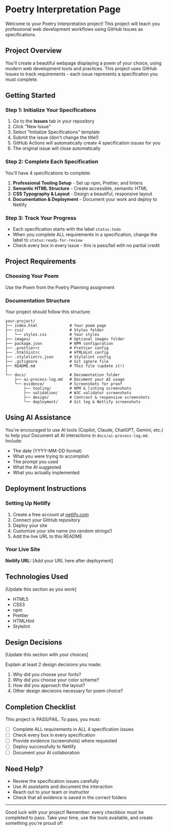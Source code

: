 # Poetry Interpretation Page

Welcome to your Poetry Interpretation project! This project will teach you professional web development workflows using GitHub Issues as specifications.

## Project Overview

You'll create a beautiful webpage displaying a poem of your choice, using modern web development tools and practices. This project uses GitHub Issues to track requirements - each issue represents a specification you must complete.

## Getting Started

### Step 1: Initialize Your Specifications

1. Go to the **Issues** tab in your repository
2. Click "New Issue"
3. Select "Initialize Specifications" template
4. Submit the issue (don't change the title!)
5. GitHub Actions will automatically create 4 specification issues for you
6. The original issue will close automatically

### Step 2: Complete Each Specification

You'll have 4 specifications to complete:

1. **Professional Tooling Setup** - Set up npm, Prettier, and linters
2. **Semantic HTML Structure** - Create accessible, semantic HTML
3. **CSS Typography & Layout** - Design a beautiful, responsive layout
4. **Documentation & Deployment** - Document your work and deploy to Netlify

### Step 3: Track Your Progress

- Each specification starts with the label `status:todo`
- When you complete ALL requirements in a specification, change the label to `status:ready-for-review`
- Check every box in every issue - this is pass/fail with no partial credit

## Project Requirements

### Choosing Your Poem

Use the Poem from the Poetry Planning assignment

### Documentation Structure

Your project should follow this structure:

```
your-project/
├── index.html              # Your poem page
├── css/                    # Styles folder
│   └── styles.css          # Your styles
├── images/                 # Optional images folder
├── package.json            # NPM configuration
├── .prettierrc             # Prettier config
├── .htmlhintrc             # HTMLHint config
├── .stylelintrc.json       # Stylelint config
├── .gitignore              # Git ignore file
├── README.md               # This file (update it!)
│
└── docs/                   # Documentation folder
    ├── ai-process-log.md   # Document your AI usage
    └── evidence/           # Screenshots for proof
        ├── tooling/        # NPM & linting screenshots
        ├── validation/     # W3C validator screenshots
        ├── design/         # Contrast & responsive screenshots
        └── deployment/     # Git log & Netlify screenshots
```

## Using AI Assistance

You're encouraged to use AI tools (Copilot, Claude, ChatGPT, Gemini, etc.) to help you! Document all AI interactions in `docs/ai-process-log.md`. Include:

- The date (YYYY-MM-DD format)
- What you were trying to accomplish
- The prompt you used
- What the AI suggested
- What you actually implemented

## Deployment Instructions

### Setting Up Netlify

1. Create a free account at [netlify.com](https://www.netlify.com)
2. Connect your GitHub repository
3. Deploy your site
4. Customize your site name (no random strings!)
5. Add the live URL to this README

### Your Live Site

**Netlify URL:** [Add your URL here after deployment]

## Technologies Used

[Update this section as you work]

- HTML5
- CSS3
- npm
- Prettier
- HTMLHint
- Stylelint

## Design Decisions

[Update this section with your choices]

Explain at least 2 design decisions you made:

1. Why did you choose your fonts?
2. Why did you choose your color scheme?
3. How did you approach the layout?
4. Other design decisions necessary for poem choice?

## Completion Checklist

This project is PASS/FAIL. To pass, you must:

- [ ] Complete ALL requirements in ALL 4 specification issues
- [ ] Check every box in every specification
- [ ] Provide evidence (screenshots) where requested
- [ ] Deploy successfully to Netlify
- [ ] Document your AI collaboration

## Need Help?

- Review the specification issues carefully
- Use AI assistants and document the interaction
- Reach out to your team or instructor
- Check that all evidence is saved in the correct folders

---

Good luck with your project! Remember: every checkbox must be completed to pass. Take your time, use the tools available, and create something you're proud of!
